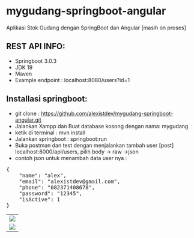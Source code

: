 # mygudang-springboot-angular
Aplikasi Stok Gudang dengan SpringBoot dan Angular [masih on proses]

## REST API INFO:
- Springboot 3.0.3
- JDK 19
- Maven
- Example endpoint : localhost:8080/users?id=1

## Installasi springboot:
- git clone : https://github.com/alexistdev/mygudang-springboot-angular.git
- Jalankan Xampp dan Buat database kosong dengan nama: mygudang
- ketik di terminal : mvn install
- Jalankan springboot : springboot:run
- Buka postman dan test dengan menjalankan tambah user [post] localhost:8000/api/users,
pilih body -> raw ->json
- contoh json untuk menambah data user nya :

<pre>
{
    "name": "alex",
    "email": "alexistdev@gmail.com",
    "phone": "082371408678",
    "password": "12345",
    "isActive": 1
}
</pre>

<table>
<tr>
<td><img src="https://i.postimg.cc/mDN2mkLp/postman2.png" /></td>
</tr>
<tr>
<td><img src="https://i.postimg.cc/XvBgBSjY/postman4.png" /></td>
</tr>
</table>

